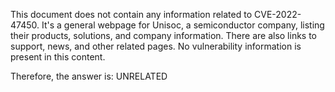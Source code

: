 This document does not contain any information related to CVE-2022-47450. It's a general webpage for Unisoc, a semiconductor company, listing their products, solutions, and company information. There are also links to support, news, and other related pages. No vulnerability information is present in this content.

Therefore, the answer is: UNRELATED